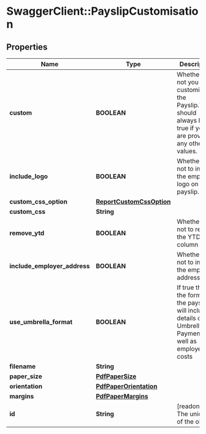 # SwaggerClient::PayslipCustomisation

## Properties
Name | Type | Description | Notes
------------ | ------------- | ------------- | -------------
**custom** | **BOOLEAN** | Whether or not you are customising the Payslip.\\nThis should always be true if you are providing any other values. | [optional] 
**include_logo** | **BOOLEAN** | Whether or not to include the employer logo on the payslip. | [optional] 
**custom_css_option** | [**ReportCustomCssOption**](ReportCustomCssOption.md) |  | [optional] 
**custom_css** | **String** |  | [optional] 
**remove_ytd** | **BOOLEAN** | Whether or not to remove the YTD column | [optional] 
**include_employer_address** | **BOOLEAN** | Whether or not to include the employer address | [optional] 
**use_umbrella_format** | **BOOLEAN** | If true then the format the payslip will include details of the Umbrella Payment as well as employer costs | [optional] 
**filename** | **String** |  | [optional] 
**paper_size** | [**PdfPaperSize**](PdfPaperSize.md) |  | [optional] 
**orientation** | [**PdfPaperOrientation**](PdfPaperOrientation.md) |  | [optional] 
**margins** | [**PdfPaperMargins**](PdfPaperMargins.md) |  | [optional] 
**id** | **String** | [readonly] The unique id of the object | [optional] 

